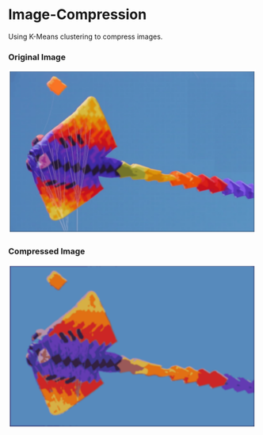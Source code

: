 # Image-Compression
Using K-Means clustering to compress images.

### Original Image
<img src = "images/output1.png" width = "500">

### Compressed Image
<img src = "images/output2.png" width = "500">
